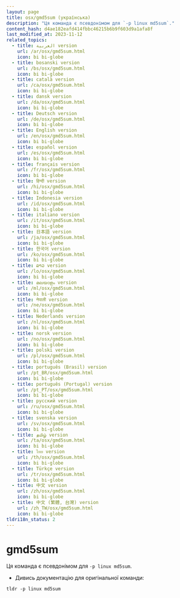 ```yaml
---
layout: page
title: osx/gmd5sum (українська)
description: "Ця команда є псевдонімом для `-p linux md5sum`."
content_hash: d4ae182eafd414fbbc46215b6b9f603d9a1afa8f
last_modified_at: 2023-11-12
related_topics:
  - title: العربية version
    url: /ar/osx/gmd5sum.html
    icon: bi bi-globe
  - title: bosanski version
    url: /bs/osx/gmd5sum.html
    icon: bi bi-globe
  - title: català version
    url: /ca/osx/gmd5sum.html
    icon: bi bi-globe
  - title: dansk version
    url: /da/osx/gmd5sum.html
    icon: bi bi-globe
  - title: Deutsch version
    url: /de/osx/gmd5sum.html
    icon: bi bi-globe
  - title: English version
    url: /en/osx/gmd5sum.html
    icon: bi bi-globe
  - title: español version
    url: /es/osx/gmd5sum.html
    icon: bi bi-globe
  - title: français version
    url: /fr/osx/gmd5sum.html
    icon: bi bi-globe
  - title: हिन्दी version
    url: /hi/osx/gmd5sum.html
    icon: bi bi-globe
  - title: Indonesia version
    url: /id/osx/gmd5sum.html
    icon: bi bi-globe
  - title: italiano version
    url: /it/osx/gmd5sum.html
    icon: bi bi-globe
  - title: 日本語 version
    url: /ja/osx/gmd5sum.html
    icon: bi bi-globe
  - title: 한국어 version
    url: /ko/osx/gmd5sum.html
    icon: bi bi-globe
  - title: ລາວ version
    url: /lo/osx/gmd5sum.html
    icon: bi bi-globe
  - title: മലയാളം version
    url: /ml/osx/gmd5sum.html
    icon: bi bi-globe
  - title: नेपाली version
    url: /ne/osx/gmd5sum.html
    icon: bi bi-globe
  - title: Nederlands version
    url: /nl/osx/gmd5sum.html
    icon: bi bi-globe
  - title: norsk version
    url: /no/osx/gmd5sum.html
    icon: bi bi-globe
  - title: polski version
    url: /pl/osx/gmd5sum.html
    icon: bi bi-globe
  - title: português (Brasil) version
    url: /pt_BR/osx/gmd5sum.html
    icon: bi bi-globe
  - title: português (Portugal) version
    url: /pt_PT/osx/gmd5sum.html
    icon: bi bi-globe
  - title: русский version
    url: /ru/osx/gmd5sum.html
    icon: bi bi-globe
  - title: svenska version
    url: /sv/osx/gmd5sum.html
    icon: bi bi-globe
  - title: தமிழ் version
    url: /ta/osx/gmd5sum.html
    icon: bi bi-globe
  - title: ไทย version
    url: /th/osx/gmd5sum.html
    icon: bi bi-globe
  - title: Türkçe version
    url: /tr/osx/gmd5sum.html
    icon: bi bi-globe
  - title: 中文 version
    url: /zh/osx/gmd5sum.html
    icon: bi bi-globe
  - title: 中文 (繁體, 台灣) version
    url: /zh_TW/osx/gmd5sum.html
    icon: bi bi-globe
tldri18n_status: 2
---
```

# gmd5sum

Ця команда є псевдонімом для `-p linux md5sum`.

- Дивись документацію для оригінальної команди:

`tldr -p linux md5sum`
